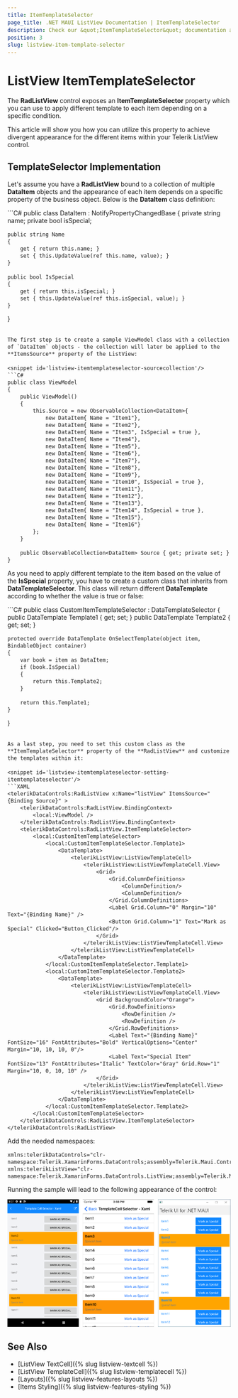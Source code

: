 ```yaml
---
title: ItemTemplateSelector
page_title: .NET MAUI ListView Documentation | ItemTemplateSelector
description: Check our &quot;ItemTemplateSelector&quot; documentation article for Telerik ListView for .NET MAUI control.
position: 3
slug: listview-item-template-selector
---
```


# ListView ItemTemplateSelector

The **RadListView** control exposes an **ItemTemplateSelector** property which you can use to apply different template to each item depending on a specific condition.  

This article will show you how you can utilize this property to achieve divergent appearance for the different items within your Telerik ListView control. 

## TemplateSelector Implementation

Let's assume you have a **RadListView** bound to a collection of multiple **DataItem** objects and the appearance of each item depends on a specific property of the business object. Below is the **DataItem** class definition:

<snippet id='listview-itemtemplateselector-dataitem'/>
```C#
public class DataItem : NotifyPropertyChangedBase
{
	private string name;
	private bool isSpecial;

	public string Name
	{
		get { return this.name; }
		set { this.UpdateValue(ref this.name, value); }
	}

	public bool IsSpecial
	{
		get { return this.isSpecial; }
		set { this.UpdateValue(ref this.isSpecial, value); }
	}    
}
```

The first step is to create a sample ViewModel class with a collection of `DataItem` objects - the collection will later be applied to the **ItemsSource** property of the ListView:

<snippet id='listview-itemtemplateselector-sourcecollection'/> 
```C#
public class ViewModel
{
	public ViewModel()
	{
		this.Source = new ObservableCollection<DataItem>{
			new DataItem{ Name = "Item1"},
			new DataItem{ Name = "Item2"},
			new DataItem{ Name = "Item3", IsSpecial = true },
			new DataItem{ Name = "Item4"},
			new DataItem{ Name = "Item5"},
			new DataItem{ Name = "Item6"},
			new DataItem{ Name = "Item7"},
			new DataItem{ Name = "Item8"},
			new DataItem{ Name = "Item9"},
			new DataItem{ Name = "Item10", IsSpecial = true },
			new DataItem{ Name = "Item11"},
			new DataItem{ Name = "Item12"},
			new DataItem{ Name = "Item13"},
			new DataItem{ Name = "Item14", IsSpecial = true },
			new DataItem{ Name = "Item15"},
			new DataItem{ Name = "Item16"}
		};
	}

	public ObservableCollection<DataItem> Source { get; private set; }
}
```

As you need to apply different template to the item based on the value of the **IsSpecial** property, you have to create a custom class that inherits from **DataTemplateSelector**. This class will return different **DataTemplate** according to whether the value is true or false:

<snippet id='listview-itemtemplateselector-customitemtemplateselector'/>
```C#
public class CustomItemTemplateSelector : DataTemplateSelector
{
	public DataTemplate Template1 { get; set; }
	public DataTemplate Template2 { get; set; }

	protected override DataTemplate OnSelectTemplate(object item, BindableObject container)
	{
		var book = item as DataItem;
		if (book.IsSpecial)
		{
			return this.Template2;
		}

		return this.Template1;
	}
}
```

As a last step, you need to set this custom class as the **ItemTemplateSelector** property of the **RadListView** and customize the templates within it:

<snippet id='listview-itemtemplateselector-setting-itemtemplateselector'/>
```XAML
<telerikDataControls:RadListView x:Name="listView" ItemsSource="{Binding Source}" >
	<telerikDataControls:RadListView.BindingContext>
		<local:ViewModel />
	</telerikDataControls:RadListView.BindingContext>
	<telerikDataControls:RadListView.ItemTemplateSelector>
		<local:CustomItemTemplateSelector>
			<local:CustomItemTemplateSelector.Template1>
				<DataTemplate>
					<telerikListView:ListViewTemplateCell>
						<telerikListView:ListViewTemplateCell.View>
							<Grid>
								<Grid.ColumnDefinitions>
									<ColumnDefinition/>
									<ColumnDefinition/>
								</Grid.ColumnDefinitions>
								<Label Grid.Column="0" Margin="10" Text="{Binding Name}" />
								<Button Grid.Column="1" Text="Mark as Special" Clicked="Button_Clicked"/>
							</Grid>
						</telerikListView:ListViewTemplateCell.View>
					</telerikListView:ListViewTemplateCell>
				</DataTemplate>
			</local:CustomItemTemplateSelector.Template1>
			<local:CustomItemTemplateSelector.Template2>
				<DataTemplate>
					<telerikListView:ListViewTemplateCell>
						<telerikListView:ListViewTemplateCell.View>
							<Grid BackgroundColor="Orange">
								<Grid.RowDefinitions>
									<RowDefinition />
									<RowDefinition />
								</Grid.RowDefinitions>
								<Label Text="{Binding Name}" FontSize="16" FontAttributes="Bold" VerticalOptions="Center" Margin="10, 10, 10, 0"/>
								<Label Text="Special Item" FontSize="13" FontAttributes="Italic" TextColor="Gray" Grid.Row="1" Margin="10, 0, 10, 10" />
							</Grid>
						</telerikListView:ListViewTemplateCell.View>
					</telerikListView:ListViewTemplateCell>
				</DataTemplate>
			</local:CustomItemTemplateSelector.Template2>
		</local:CustomItemTemplateSelector>
	</telerikDataControls:RadListView.ItemTemplateSelector>
</telerikDataControls:RadListView>
```

Add the needed namespaces:

```XAML
xmlns:telerikDataControls="clr-namespace:Telerik.XamarinForms.DataControls;assembly=Telerik.Maui.Controls.Compatibility"
xmlns:telerikListView="clr-namespace:Telerik.XamarinForms.DataControls.ListView;assembly=Telerik.Maui.Controls.Compatibility"                       
```

Running the sample will lead to the following appearance of the control:

![listview itemtemplateselector](../images/listview-itemtemplateselector.png)

## See Also

- [ListView TextCell]({% slug listview-textcell %})
- [ListView TemplateCell]({% slug listview-templatecell %})
- [Layouts]({% slug listview-features-layouts %})
- [Items Styling]({% slug listview-features-styling %})